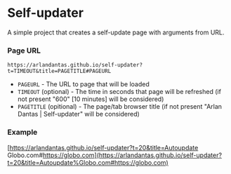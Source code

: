 # Self-updater
A simple project that creates a self-update page with arguments from URL.

### Page URL
`https://arlandantas.github.io/self-updater?t=TIMEOUT&title=PAGETITLE#PAGEURL`
- `PAGEURL` - The URL to page that will be loaded
- `TIMEOUT` (optional) - The time in seconds that page will be refreshed (if not present "600" [10 minutes] will be considered)
- `PAGETITLE` (opitional) - The page/tab browser title (if not present "Arlan Dantas | Self-updater" will be considered)

### Example
[https://arlandantas.github.io/self-updater?t=20&title=Autoupdate Globo.com#https://globo.com](https://arlandantas.github.io/self-updater?t=20&title=Autoupdate%Globo.com#https://globo.com)